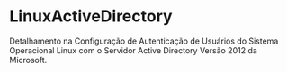 # LinuxActiveDirectory
Detalhamento na Configuração de Autenticação de Usuários do Sistema Operacional Linux com o Servidor Active Directory Versão 2012 da Microsoft. 
